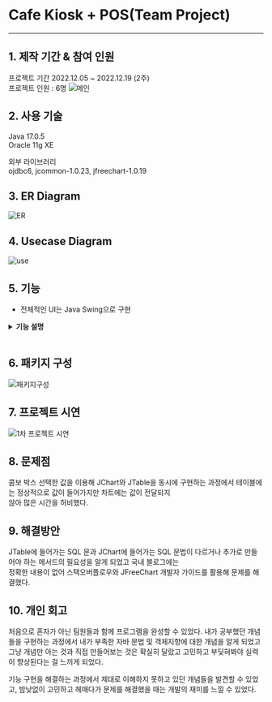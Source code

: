 <h1>Cafe Kiosk + POS(Team Project)</h1>
<hr>

## 1. 제작 기간 & 참여 인원
프로젝트 기간 2022.12.05 ~ 2022.12.19 (2주) <br>
프로젝트 인원 : 6명
![메인](https://user-images.githubusercontent.com/115913274/224522427-48bc68f9-e9b9-4bf0-b6f6-3524d4364b07.JPG)


## 2. 사용 기술<br>
Java 17.0.5 <br>
Oracle 11g XE

외부 라이브러리<br>
ojdbc6, jcommon-1.0.23, jfreechart-1.0.19<br>

## 3. ER Diagram

![ER](https://user-images.githubusercontent.com/115913274/209953469-fb46e8f5-fd58-4885-ac35-ec73a65850f7.jpg) <br>


## 4. Usecase Diagram

![use](https://user-images.githubusercontent.com/115913274/209953711-5fdcacfa-3a3d-4df7-8a88-ca31cdf4fd3b.jpg) <br>




## 5. 기능
- 전체적인 UI는 Java Swing으로 구현

<details>
<summary><b>기능 설명</b></summary>
<div markdown="1">

### 5.1. 첫 시작 
![썸네일](https://user-images.githubusercontent.com/115913274/224521385-8c18030d-b6eb-413a-89dd-e77c77ad8f7d.JPG) <br>
화면을 마우스로 클릭 하면 키오스크로 이동된다.

### 5.2. 메뉴 선택
![키오스크](https://user-images.githubusercontent.com/115913274/224521414-c2f5162a-6b28-4e3e-8e98-6dd723d8c57d.JPG) <br>
![옵션](https://user-images.githubusercontent.com/115913274/224521429-ef3a1bb3-93dc-4b18-bb98-5c0d6c45abf5.JPG)
![결제하기](https://user-images.githubusercontent.com/115913274/224521461-08f8036d-4b9e-4cac-b6a1-fc918196e6e0.JPG)
![결제](https://user-images.githubusercontent.com/115913274/224521450-1e0dc2b8-6af4-45a3-94e4-4750eeba4bfd.JPG)
![결제완료](https://user-images.githubusercontent.com/115913274/224521474-5dd49e3c-b821-48d9-a39f-b1aa9cf0f721.JPG) <br>
메뉴를 선택 및 옵션을 설정하여 결제를 진행한다.



### 5.3. 관리자 화면 이동
![첫 화면](https://user-images.githubusercontent.com/115913274/224521505-0cf32d38-163d-4aff-a38a-76f478b90371.JPG)
![관리페이지](https://user-images.githubusercontent.com/115913274/224521514-3118e78e-217b-4e91-8c66-831aae249a53.JPG) <br>

키오스크 메인화면 홈버튼을 누르면 관리자로 넘어갈 수 있다.

### 5.4. 상품관리
![상품관리](https://user-images.githubusercontent.com/115913274/224521602-1998635b-3da3-4e05-9f85-be7abec13be1.JPG)
![수정](https://user-images.githubusercontent.com/115913274/224521605-affd0bf3-49cc-47b6-a604-5c234581f442.JPG)
![삭제](https://user-images.githubusercontent.com/115913274/224521609-e7a9daac-ede8-4b29-bdee-8e0aac2d785d.JPG) <br>

 상품 관리에서 키오스크의 메뉴를 추가, 수정, 삭제가 가능하다.

 ### 5.5. 마감
![마감](https://user-images.githubusercontent.com/115913274/224521672-e9815cb0-0587-4d22-9f40-cd3608122d82.JPG)<br>
하루 매출의 결과를 확인할 수 있다.
 
 ### 5.6. 영수증 조회
 ![영수증 조회](https://user-images.githubusercontent.com/115913274/224521801-7127a6cd-c7b5-4a9d-a98f-31d20c35be18.JPG) <br>
 판매된 영수증을 조회할 수 있다. 환불을 하게되면 DB에서 삭제가 된다.
 
 ### 5.7. 매출요약
 
![일매출](https://user-images.githubusercontent.com/115913274/224521816-cd703d1f-ccb2-4055-b11a-8ffd0526f1f5.JPG)
![월매출](https://user-images.githubusercontent.com/115913274/224521820-c8867e69-493c-4d80-804a-ec72fb4c2a8a.JPG)
![연매출](https://user-images.githubusercontent.com/115913274/224521823-d402ac55-a527-493a-997d-2c806ff56f68.JPG) <br>
판매가 완료된 상품의 경우 매출요약에서 확인이 가능하다 일, 월, 연으로 구분하여 매출 통계를 확인할 수 있다.
 <br>

</div>
</details>

</br>

## 6. 패키지 구성
![패키지구성](https://user-images.githubusercontent.com/115913274/224521912-bd07ea62-8d27-4461-9142-21203b1740d1.JPG)


## 7. 프로젝트 시연
![1차 프로젝트 시연](https://user-images.githubusercontent.com/115913274/224521096-1a348960-572c-4e2c-ad65-05d070aeb7d5.gif)

## 8. 문제점
콤보 박스 선택한 값을 이용해 JChart와 JTable을 동시에 구현하는 과정에서 테이블에는 정상적으로 값이 들어가지만 차트에는 값이 전달되지<br> 않아 많은 시간을 허비했다.

## 9. 해결방안
JTable에 들어가는 SQL 문과 JChart에 들어가는 SQL 문법이 다르거나 추가로 만들어야 하는 메서드의 필요성을 알게 되었고 국내 블로그에는<br> 정확한 내용이 없어 스택오버플로우와 JFreeChart 개발자 가이드를 활용해 문제를 해결했다.

## 10. 개인 회고

처음으로 혼자가 아닌 팀원들과 함께 프로그램을 완성할 수 있었다.
내가 공부했던 개념들을 구현하는 과정에서 내가 부족한 자바 문법 및 객체지향에 대한 개념을 알게 되었고
그냥 개념만 아는 것과 직접 만들어보는 것은 확실히 달랐고 고민하고 부딪혀봐야 실력이 향상된다는 걸 느끼게 되었다.

기능 구현을 해결하는 과정에서 제대로 이해하지 못하고 있던 개념들을 발견할 수 있었고,
밤낮없이 고민하고 헤매다가 문제를 해결했을 때는 개발의 재미를 느낄 수 있었다.


